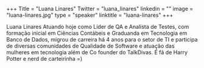 +++
Title = "Luana Linares"
Twitter = "luana_linares"
linkedin = "" 
image = "luana-linares.jpg"
type = "speaker"
linktitle = "luana-linares"
+++

Luana Linares Atuando hoje como Líder de QA e Analista de Testes, com formação inicial em Ciências Contábeis e Graduanda em Tecnologia em Banco de Dados, migrou de carreira há 4 anos para o setor de TI e participa de diversas comunidades de Qualidade de Software e atuação das mulheres em tecnologia além de Co founder do TalkDivas. É fã de Harry Potter e nerd de carteirinha =)
